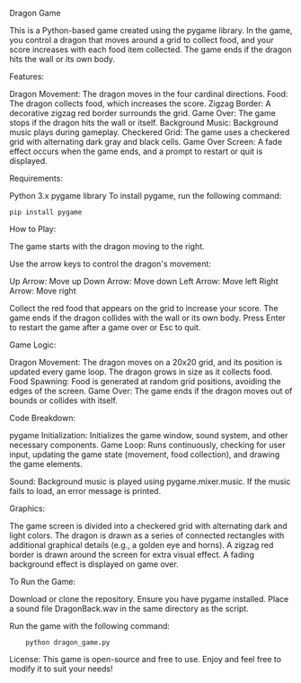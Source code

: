 Dragon Game

This is a Python-based game created using the pygame library. In the game, you control a dragon that moves around a grid to collect food, and your score increases with each food item collected. The game ends if the dragon hits the wall or its own body.

Features:

Dragon Movement: The dragon moves in the four cardinal directions.
Food: The dragon collects food, which increases the score.
Zigzag Border: A decorative zigzag red border surrounds the grid.
Game Over: The game stops if the dragon hits the wall or itself.
Background Music: Background music plays during gameplay.
Checkered Grid: The game uses a checkered grid with alternating dark gray and black cells.
Game Over Screen: A fade effect occurs when the game ends, and a prompt to restart or quit is displayed.

Requirements:

Python 3.x
pygame library
To install pygame, run the following command:

    pip install pygame

How to Play:

The game starts with the dragon moving to the right.

Use the arrow keys to control the dragon's movement:

Up Arrow: Move up
Down Arrow: Move down
Left Arrow: Move left
Right Arrow: Move right

Collect the red food that appears on the grid to increase your score.
The game ends if the dragon collides with the wall or its own body.
Press Enter to restart the game after a game over or Esc to quit.

Game Logic:

Dragon Movement: The dragon moves on a 20x20 grid, and its position is updated every game loop. The dragon grows in size as it collects food.
Food Spawning: Food is generated at random grid positions, avoiding the edges of the screen.
Game Over: The game ends if the dragon moves out of bounds or collides with itself.

Code Breakdown:

pygame Initialization: Initializes the game window, sound system, and other necessary components.
Game Loop: Runs continuously, checking for user input, updating the game state (movement, food collection), and drawing the game elements.

Sound: Background music is played using pygame.mixer.music. If the music fails to load, an error message is printed.

Graphics:

The game screen is divided into a checkered grid with alternating dark and light colors.
The dragon is drawn as a series of connected rectangles with additional graphical details (e.g., a golden eye and horns).
A zigzag red border is drawn around the screen for extra visual effect.
A fading background effect is displayed on game over.

To Run the Game:

Download or clone the repository.
Ensure you have pygame installed.
Place a sound file DragonBack.wav in the same directory as the script.

Run the game with the following command:

        python dragon_game.py

License:
This game is open-source and free to use. Enjoy and feel free to modify it to suit your needs!
